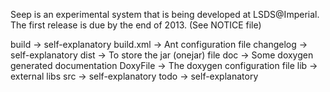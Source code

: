 Seep is an experimental system that is being developed at LSDS@Imperial. 
The first release is due by the end of 2013. (See NOTICE file)

build -> self-explanatory 
build.xml -> Ant configuration file 
changelog -> self-explanatory 
dist -> To store the jar (onejar) file 
doc -> Some doxygen generated documentation 
DoxyFile -> The doxygen configuration file 
lib -> external libs 
src -> self-explanatory 
todo -> self-explanatory
